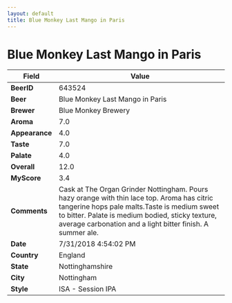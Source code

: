 ```yaml
---
layout: default
title: Blue Monkey Last Mango in Paris
---
```


# Blue Monkey Last Mango in Paris

| Field         | Value     |
|---------------|-----------|
| **BeerID** | 643524 |
| **Beer** | Blue Monkey Last Mango in Paris |
| **Brewer** | Blue Monkey Brewery |
| **Aroma** | 7.0 |
| **Appearance** | 4.0 |
| **Taste** | 7.0 |
| **Palate** | 4.0 |
| **Overall** | 12.0 |
| **MyScore** | 3.4 |
| **Comments** | Cask at The Organ Grinder Nottingham. Pours hazy orange with thin lace top. Aroma has citric tangerine hops pale malts.Taste is medium sweet to bitter. Palate is medium bodied, sticky texture, average carbonation and a light bitter finish. A summer ale. |
| **Date** | 7/31/2018 4:54:02 PM |
| **Country** | England |
| **State** | Nottinghamshire |
| **City** | Nottingham |
| **Style** | ISA - Session IPA |
